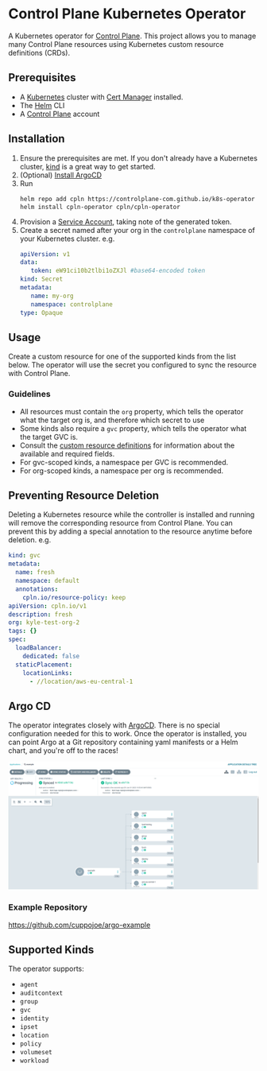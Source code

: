 # Control Plane Kubernetes Operator
A Kubernetes operator for [Control Plane](https://controlplane.com). This project allows you to manage many Control Plane
resources using Kubernetes custom resource definitions (CRDs). 

## Prerequisites
- A [Kubernetes](https://kubernetes.io) cluster with [Cert Manager](https://cert-manager.io/docs/installation/) installed.
- The [Helm](https://helm.sh) CLI
- A [Control Plane](https://controlplane.com) account

## Installation
1. Ensure the prerequisites are met. If you don't already have a Kubernetes cluster, [kind](https://kind.sigs.k8s.io/) is a great 
   way to get started.
2. (Optional) [Install ArgoCD](https://argo-cd.readthedocs.io/en/stable/getting_started/)
3. Run
   ``` shell
   helm repo add cpln https://controlplane-com.github.io/k8s-operator 
   helm install cpln-operator cpln/cpln-operator
   ```
4. Provision a [Service Account](https://docs.controlplane.com/reference/serviceaccount#service-account), taking note of 
   the generated token.
5. Create a secret named after your org in the `controlplane` namespace of your Kubernetes cluster. e.g.
   ```yaml
   apiVersion: v1
   data:
      token: eW91ci10b2tlbi1oZXJl #base64-encoded token
   kind: Secret
   metadata:
      name: my-org
      namespace: controlplane
   type: Opaque
   ```

## Usage

Create a custom resource for one of the supported kinds from the list below. The operator will use the secret you 
configured to sync the resource with Control Plane.

### Guidelines
- All resources must contain the `org` property, which tells the operator what the target org is, and therefore which
  secret to use
- Some kinds also require a `gvc` property, which tells the operator what the target GVC is.
- Consult the [custom resource definitions](chart/templates/crd) for information about the available and required fields. 
- For gvc-scoped kinds, a namespace per GVC is recommended.
- For org-scoped kinds, a namespace per org is recommended.

## Preventing Resource Deletion
Deleting a Kubernetes resource while the controller is installed and running will remove the corresponding resource 
from Control Plane. You can prevent this by adding a special annotation to the resource anytime before deletion. e.g.
``` yaml
kind: gvc
metadata:
  name: fresh
  namespace: default
  annotations:
    cpln.io/resource-policy: keep
apiVersion: cpln.io/v1
description: fresh
org: kyle-test-org-2
tags: {}
spec:
  loadBalancer:
    dedicated: false
  staticPlacement:
    locationLinks:
      - //location/aws-eu-central-1
```

## Argo CD
The operator integrates closely with [ArgoCD](https://argoproj.github.io/cd/). There is no special configuration needed
for this to work. Once the operator is installed, you can point Argo at a Git repository containing yaml manifests or a 
Helm chart, and you're off to the races!

![img.png](images/img.png)

### Example Repository
https://github.com/cuppojoe/argo-example

## Supported Kinds
The operator supports:
- `agent`
- `auditcontext`
- `group`
- `gvc`
- `identity`
- `ipset`
- `location`
- `policy`
- `volumeset`
- `workload`

